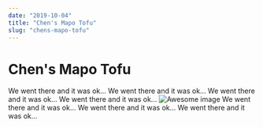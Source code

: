 ```yaml
---
date: "2019-10-04"
title: "Chen's Mapo Tofu"
slug: "chens-mapo-tofu"
---
```


 # Chen's Mapo Tofu

 We went there and it was ok...
 We went there and it was ok...
 We went there and it was ok...
 We went there and it was ok...
 ![Awesome image](./images/chens-ara.png)
 We went there and it was ok...
 We went there and it was ok...
 We went there and it was ok...
